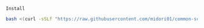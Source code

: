 `Install`
```bash
bash <(curl -sSLf "https://raw.githubusercontent.com/midori01/common-scripts/main/postgresql/install.sh")
```
